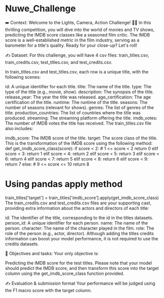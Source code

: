 # Nuwe_Challenge
➡️ Context:
Welcome to the Lights, Camera, Action Challenge! 🌟🎥 In this thrilling competition, you will dive into the world of movies and TV shows, predicting the IMDB score classes like a seasoned film critic. The IMDB score is a well-established metric in the film industry, serving as a barometer for a title's quality. Ready for your close-up? Let's roll!

✍️ Dataset:
For this challenge, you will have 4 csv files: train_titles.csv, train_credits.csv, test_titles.csv, and test_credits.csv.

In train_titles.csv and test_titles.csv, each row is a unique title, with the following scenes:

id: A unique identifier for each title.
title: The name of the title.
type: The type of the title (e.g., movie, show).
description: The synopsis of the title.
release_year: The year the title was released.
age_certification: The age certification of the title.
runtime: The runtime of the title.
seasons: The number of seasons (relevant for shows).
genres: The list of genres of the title.
production_countries: The list of countries where the title was produced.
streaming: The streaming platform offering the title.
imdb_votes: The number of IMDB votes the title has received.
The train_titles.csv file also includes:

imdb_score: The IMDB score of the title.
target: The score class of the title. This is the transformation of the IMDB score using the following method:
def get_imdb_score_class(score):
  if score < 2:  # 1 <= score < 2
    return 0
  elif score < 3:
    return 1
  elif score < 4:
    return 2
  elif score < 5:
    return 3
  elif score < 6:
    return 4
  elif score < 7:
    return 5
  elif score < 8:
    return 6
  elif score < 9:
    return 7
  else:  # 9 <= score <= 10
    return 8

# Using pandas apply method
train_titles['target'] = train_titles['imdb_score'].apply(get_imdb_score_class)
The train_credits.csv and test_credits.csv files are your supporting cast, providing extra information about the actors and directors of each title:

id: The identifier of the title, corresponding to the id in the titles datasets.
person_id: A unique identifier for each person.
name: The name of the person.
character: The name of the character played in the film.
role: The role of the person (e.g., actor, director).
Although adding the titles credits information can boost your model performance, it is not required to use the credits datasets.

🎯 Objectives and tasks:
Your only objective is:

Predicting the IMDB score for the test titles.
Please note that your model should predict the IMDB score, and then transform this score into the target column using the get_imdb_score_class function provided.

✍️ Evaluation & submission format
Your performance will be judged using the F1 macro score with the target column.
